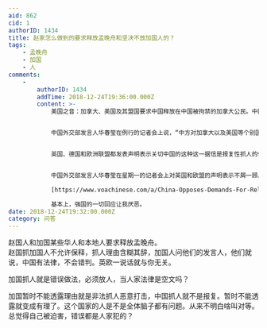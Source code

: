 ```yaml
---
aid: 862
cid: 1
authorID: 1434
title: 赵家怎么做到的要求释放孟晚舟和坚决不放加国人的？
tags:
    - 孟晚舟
    - 加国
    - 人
comments:
    -
        authorID: 1434
        addTime: 2018-12-24T19:36:00.000Z
        content: >-
            美国之音：加拿大、美国及其盟国要求中国释放在中国被拘禁的加拿大公民。中国政府星期一（12月24日）回绝了这一要求。


            中国外交部发言人华春莹在例行的记者会上说，“中方对加拿大以及美国等个别国家发表的相关言论表示强烈不满和坚决反对。”


            英国、德国和欧洲联盟都发表声明表示关切中国的这种这一据信是报复性抓人的做法。


            中国外交部发言人华春莹在星期一的记者会上对英国和欧盟的声明表示不屑一顾。她表示，有关国家似乎是“对不同的国家的公民有不同的标准”，“这件事和英国、欧盟有什么关系？”  

            [https://www.voachinese.com/a/China-Opposes-Demands-For-Release-Of-Detained-Canadians-20181224/4713724.html](https://www.voachinese.com/a/China-Opposes-Demands-For-Release-Of-Detained-Canadians-20181224/4713724.html)  

            基本上，强国的一切回应让我厌恶。
date: 2018-12-24T19:32:00.000Z
category: 问答
---
```


赵国人和加国某些华人和本地人要求释放孟晚舟。  
赵国抓加国人不允许保释，抓人理由含糊其辞，加国人问他们的发言人，他们就说，中国有法律，不会错判。英欧一说话就与你无关。

加国抓人就是错误做法，必须放人，当人家法律是空文吗？

加国暂时不能透露理由就是非法抓人恶意打击，中国抓人就不是报复。暂时不能透露就变成有理了。这个国家的人是不是全体脑子都有问题。从来不明白啥叫对等。总觉得自己被迫害，错误都是人家犯的？
